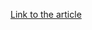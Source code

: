 [Link to the article](https://fireeye.com/blog/threat-research/2017/10/backswing-pulling-a-badrabbit-out-of-a-hat.html)
